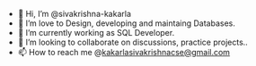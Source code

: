 - 👋 Hi, I’m @sivakrishna-kakarla
- 👀 I’m love to Design, developing and maintaing Databases.
- 🌱 I’m currently working as SQL Developer.
- 💞️ I’m looking to collaborate on discussions, practice projects..
- 📫 How to reach me @kakarlasivakrishnacse@gmail.com

<!---
sivakrishna-kakarla/sivakrishna-kakarla is a ✨ special ✨ repository because its `README.md` (this file) appears on your GitHub profile.
You can click the Preview link to take a look at your changes.
--->
